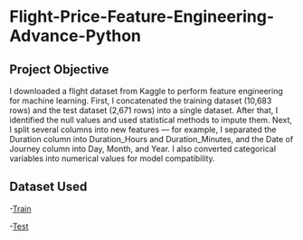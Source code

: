 # Flight-Price-Feature-Engineering-Advance-Python

## Project Objective
I downloaded a flight dataset from Kaggle to perform feature engineering for machine learning. First, I concatenated the training dataset (10,683 rows) and the test dataset (2,671 rows) into a single dataset. After that, I identified the null values and used statistical methods to impute them. Next, I split several columns into new features — for example, I separated the Duration column into Duration_Hours and Duration_Minutes, and the Date of Journey column into Day, Month, and Year. I also converted categorical variables into numerical values for model compatibility.

## Dataset Used

-<a href="https://github.com/AsheeshSinghrajput/Flight-Price-Feature-Engineering-Advance-Python/blob/main/Data_Train.xlsx">Train</a>

-<a href="https://github.com/AsheeshSinghrajput/Flight-Price-Feature-Engineering-Advance-Python/blob/main/Test_set.xlsx">Test</a>
